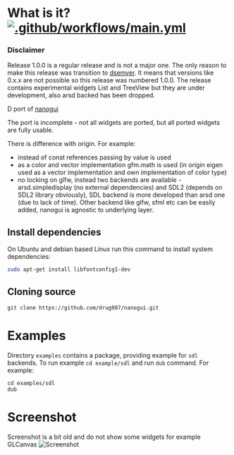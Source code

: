 # What is it? [![.github/workflows/main.yml](https://github.com/drug007/nanogui/actions/workflows/main.yml/badge.svg)](https://github.com/drug007/nanogui/actions/workflows/main.yml)

### Disclaimer

Release 1.0.0 is a regular release and is not a major one. The only reason to make this release was transition to [dsemver](https://github.com/symmetryinvestments/dsemver). It means that versions like 0.x.x are not possible so this release was numbered 1.0.0. The release contains experimental widgets List and TreeView but they are under development, also arsd backed has been dropped.

D port of [nanogui](https://github.com/wjakob/nanogui)

The port is incomplete - not all widgets are ported, but all ported widgets are fully usable.

There is difference with origin. For example:
- instead of const references passing by value is used
- as a color and vector implementation gfm.math is used (in origin eigen used as a vector implementation and own implementation of color type)
- no locking on glfw, instead two backends are available - arsd.simpledisplay (no external dependencies) and SDL2 (depends on SDL2 library obviously), SDL backend is more developed than arsd one (due to lack of time). Other backend like glfw, sfml etc can be easily added, nanogui is agnostic to underlying layer.

## Install dependencies

On Ubuntu and debian based Linux run this command to install system dependencies:

```sh
sudo apt-get install libfontconfig1-dev
```

## Cloning source

```
git clone https://github.com/drug007/nanogui.git
```

# Examples

Directory `examples` contains a package, providing example for `sdl` backends. To run example `cd example/sdl` and run `dub` command. For example:
```
cd examples/sdl
dub
```

# Screenshot

Screenshot is a bit old and do not show some widgets for example GLCanvas
![Screenshot](https://github.com/drug007/nanogui/blob/develop/resources/readme/nanogui_001.gif)
